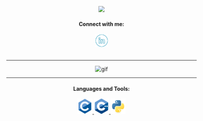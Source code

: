 [comment]: <> (well hello! what are you doing here!)
[comment]: <> (colours [#F1F7ED,#04080F])

[comment]: <> (header)
<p align="center"><img src=assets/header> </p>

<h4 align="center">Connect with me:</h4>

<p align="center">
<a href="https://www.linkedin.com/in/jemroselove/">
<img src="Assets/linkedin.png" alt="linkedin" width="35"/>
</a></br> </br> </p>

---

<p align="center">
<img src="https://media.giphy.com/media/l0Ex4kMQXH8mQD4xG/giphy.gif" alt="gif" height="250"/>
</p>

---

<h4 align="center">Languages and Tools:</h4>
<p align="center"> <a href="https://www.cprogramming.com/" target="_blank" rel="noreferrer"> <img src="https://raw.githubusercontent.com/devicons/devicon/master/icons/c/c-original.svg" alt="c" width="40" height="40"/> </a> <a href="https://www.w3schools.com/cpp/" target="_blank" rel="noreferrer"> <img src="https://raw.githubusercontent.com/devicons/devicon/master/icons/cplusplus/cplusplus-original.svg" alt="cplusplus" width="40" height="40"/> </a> <a href="https://www.python.org" target="_blank" rel="noreferrer"> <img src="https://raw.githubusercontent.com/devicons/devicon/master/icons/python/python-original.svg" alt="python" width="40" height="40"/> </a> </p>
